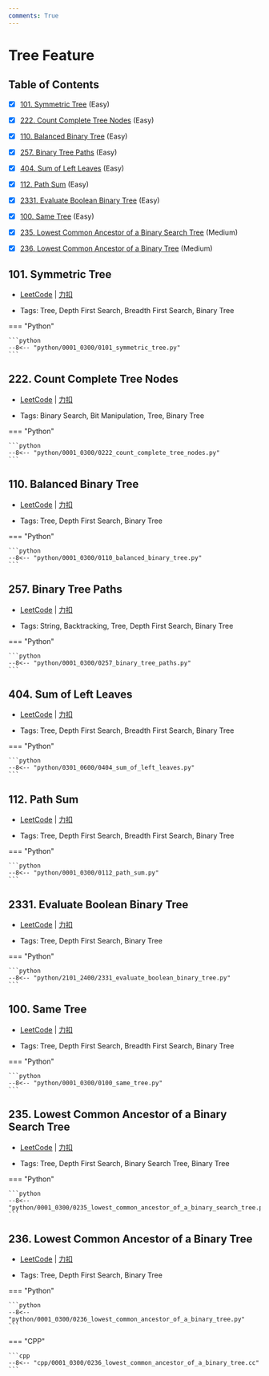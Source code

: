 ```yaml
---
comments: True
---
```


# Tree Feature

## Table of Contents

- [x] [101. Symmetric Tree](#101-symmetric-tree) (Easy)
- [x] [222. Count Complete Tree Nodes](#222-count-complete-tree-nodes) (Easy)
- [x] [110. Balanced Binary Tree](#110-balanced-binary-tree) (Easy)
- [x] [257. Binary Tree Paths](#257-binary-tree-paths) (Easy)
- [x] [404. Sum of Left Leaves](#404-sum-of-left-leaves) (Easy)
- [x] [112. Path Sum](#112-path-sum) (Easy)
- [x] [2331. Evaluate Boolean Binary Tree](#2331-evaluate-boolean-binary-tree) (Easy)
- [x] [100. Same Tree](#100-same-tree) (Easy)
- [x] [235. Lowest Common Ancestor of a Binary Search Tree](#235-lowest-common-ancestor-of-a-binary-search-tree) (Medium)
- [x] [236. Lowest Common Ancestor of a Binary Tree](#236-lowest-common-ancestor-of-a-binary-tree) (Medium)


## 101. Symmetric Tree

-    [LeetCode](https://leetcode.com/problems/symmetric-tree/) | [力扣](https://leetcode.cn/problems/symmetric-tree/)

-   Tags: Tree, Depth First Search, Breadth First Search, Binary Tree

=== "Python"

    ```python
    --8<-- "python/0001_0300/0101_symmetric_tree.py"
    ```



## 222. Count Complete Tree Nodes

-    [LeetCode](https://leetcode.com/problems/count-complete-tree-nodes/) | [力扣](https://leetcode.cn/problems/count-complete-tree-nodes/)

-   Tags: Binary Search, Bit Manipulation, Tree, Binary Tree

=== "Python"

    ```python
    --8<-- "python/0001_0300/0222_count_complete_tree_nodes.py"
    ```



## 110. Balanced Binary Tree

-    [LeetCode](https://leetcode.com/problems/balanced-binary-tree/) | [力扣](https://leetcode.cn/problems/balanced-binary-tree/)

-   Tags: Tree, Depth First Search, Binary Tree

=== "Python"

    ```python
    --8<-- "python/0001_0300/0110_balanced_binary_tree.py"
    ```



## 257. Binary Tree Paths

-    [LeetCode](https://leetcode.com/problems/binary-tree-paths/) | [力扣](https://leetcode.cn/problems/binary-tree-paths/)

-   Tags: String, Backtracking, Tree, Depth First Search, Binary Tree

=== "Python"

    ```python
    --8<-- "python/0001_0300/0257_binary_tree_paths.py"
    ```



## 404. Sum of Left Leaves

-    [LeetCode](https://leetcode.com/problems/sum-of-left-leaves/) | [力扣](https://leetcode.cn/problems/sum-of-left-leaves/)

-   Tags: Tree, Depth First Search, Breadth First Search, Binary Tree

=== "Python"

    ```python
    --8<-- "python/0301_0600/0404_sum_of_left_leaves.py"
    ```



## 112. Path Sum

-    [LeetCode](https://leetcode.com/problems/path-sum/) | [力扣](https://leetcode.cn/problems/path-sum/)

-   Tags: Tree, Depth First Search, Breadth First Search, Binary Tree

=== "Python"

    ```python
    --8<-- "python/0001_0300/0112_path_sum.py"
    ```



## 2331. Evaluate Boolean Binary Tree

-    [LeetCode](https://leetcode.com/problems/evaluate-boolean-binary-tree/) | [力扣](https://leetcode.cn/problems/evaluate-boolean-binary-tree/)

-   Tags: Tree, Depth First Search, Binary Tree

=== "Python"

    ```python
    --8<-- "python/2101_2400/2331_evaluate_boolean_binary_tree.py"
    ```



## 100. Same Tree

-    [LeetCode](https://leetcode.com/problems/same-tree/) | [力扣](https://leetcode.cn/problems/same-tree/)

-   Tags: Tree, Depth First Search, Breadth First Search, Binary Tree

=== "Python"

    ```python
    --8<-- "python/0001_0300/0100_same_tree.py"
    ```



## 235. Lowest Common Ancestor of a Binary Search Tree

-    [LeetCode](https://leetcode.com/problems/lowest-common-ancestor-of-a-binary-search-tree/) | [力扣](https://leetcode.cn/problems/lowest-common-ancestor-of-a-binary-search-tree/)

-   Tags: Tree, Depth First Search, Binary Search Tree, Binary Tree

=== "Python"

    ```python
    --8<-- "python/0001_0300/0235_lowest_common_ancestor_of_a_binary_search_tree.py"
    ```



## 236. Lowest Common Ancestor of a Binary Tree

-    [LeetCode](https://leetcode.com/problems/lowest-common-ancestor-of-a-binary-tree/) | [力扣](https://leetcode.cn/problems/lowest-common-ancestor-of-a-binary-tree/)

-   Tags: Tree, Depth First Search, Binary Tree

=== "Python"

    ```python
    --8<-- "python/0001_0300/0236_lowest_common_ancestor_of_a_binary_tree.py"
    ```

=== "CPP"

    ```cpp
    --8<-- "cpp/0001_0300/0236_lowest_common_ancestor_of_a_binary_tree.cc"
    ```
